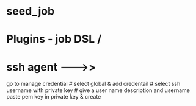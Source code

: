 # seed_job
# Plugins - job DSL /
  #        ssh agent  --->>  
  go to manage credential #
  select global & add credentail #
  select ssh username with private key #
  give a user name description and username
  paste pem key in private key & create
  
          

